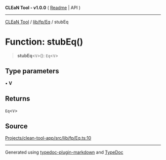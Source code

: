 **CLEaN Tool - v1.0.0** ( [Readme](../../../../README.md) \| API )

***

[CLEaN Tool](../../../../modules.md) / [lib/fp/Eq](../README.md) / stubEq

# Function: stubEq()

> **stubEq**\<`V`\>(): `Eq`\<`V`\>

## Type parameters

▪ **V**

## Returns

`Eq`\<`V`\>

## Source

[Projects/clean-tool-app/src/lib/fp/Eq.ts:10](https://github.com/yuckyh/clean-tool-app/)

***

Generated using [typedoc-plugin-markdown](https://www.npmjs.com/package/typedoc-plugin-markdown) and [TypeDoc](https://typedoc.org/)
